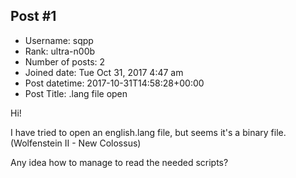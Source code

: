 ## Post #1
- Username: sqpp
- Rank: ultra-n00b
- Number of posts: 2
- Joined date: Tue Oct 31, 2017 4:47 am
- Post datetime: 2017-10-31T14:58:28+00:00
- Post Title: .lang file open

Hi!

I have tried to open an english.lang file, but seems it's a binary file. (Wolfenstein II - New Colossus)

Any idea how to manage to read the needed scripts?
